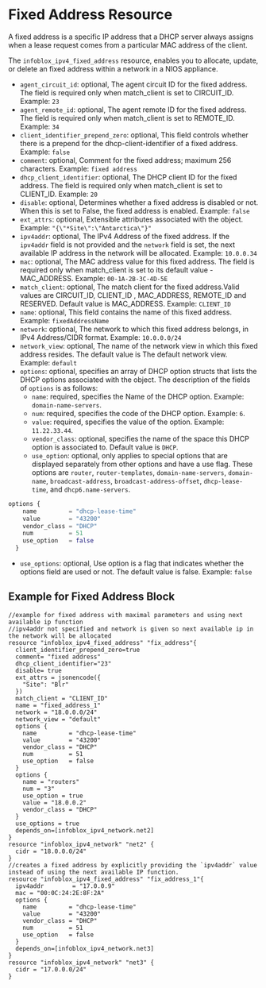 # Fixed Address Resource

A fixed address is a specific IP address that a DHCP server always assigns when a lease request comes from a particular MAC address of the client.

The `infoblox_ipv4_fixed_address` resource, enables you to allocate, update, or delete an fixed address within a network in a NIOS appliance.

* `agent_circuit_id`: optional, The agent circuit ID for the fixed address. The field is required only when match_client is set to CIRCUIT_ID. Example: `23`
* `agent_remote_id`: optional, The agent remote ID for the fixed address. The field is required only when match_client is set to REMOTE_ID. Example: `34`
* `client_identifier_prepend_zero`: optional, This field controls whether there is a prepend for the dhcp-client-identifier of a fixed address. Example: `false`
* `comment`: optional, Comment for the fixed address; maximum 256 characters. Example: `fixed address`
* `dhcp_client_identifier`: optional, The DHCP client ID for the fixed address. The field is required only when match_client is set to CLIENT_ID. Example: `20`
* `disable`: optional, Determines whether a fixed address is disabled or not. When this is set to False, the fixed address is enabled. Example: `false`
* `ext_attrs`: optional, Extensible attributes associated with the object. Example: `"{\"*Site\":\"Antarctica\"}"`
* `ipv4addr`: optional, The IPv4 Address of the fixed address. If the `ipv4addr` field is not provided and the `network` field is set, the next available IP address in the network will be allocated. Example: `10.0.0.34`
* `mac`: optional, The MAC address value for this fixed address. The field is required only when match_client is set to its default value - MAC_ADDRESS. Example: `00-1A-2B-3C-4D-5E`
* `match_client`: optional, The match client for the fixed address.Valid values are CIRCUIT_ID, CLIENT_ID , MAC_ADDRESS, REMOTE_ID and RESERVED. Default value is MAC_ADDRESS. Example: `CLIENT_ID`
* `name`: optional, This field contains the name of this fixed address. Example: `fixedAddressName`
* `network`: optional, The network to which this fixed address belongs, in IPv4 Address/CIDR format. Example: `10.0.0.0/24`
* `network_view`: optional, The name of the network view in which this fixed address resides. The default value is The default network view. Example: `default`
* `options`: optional, specifies an array of DHCP option structs that lists the DHCP options associated with the object. The description of the fields of `options` is as follows:
    * `name`: required, specifies the Name of the DHCP option. Example: `domain-name-servers`.
    * `num`: required, specifies the code of the DHCP option. Example: `6`.
    * `value`: required, specifies the value of the option. Example: `11.22.33.44`.
    * `vendor_class`: optional, specifies the name of the space this DHCP option is associated to. Default value is `DHCP`.
    * `use_option`: optional, only applies to special options that are displayed separately from other options and have a use flag. These options are `router`,
      `router-templates`, `domain-name-servers`, `domain-name`, `broadcast-address`, `broadcast-address-offset`, `dhcp-lease-time`, and `dhcp6.name-servers`.
```terraform
options {
    name         = "dhcp-lease-time"
    value        = "43200"
    vendor_class = "DHCP"
    num          = 51
    use_option   = false
  }
```
* `use_options`: optional, Use option is a flag that indicates whether the options field are used or not. The default value is false. Example: `false`

## Example for Fixed Address Block 

```hcl
//example for fixed address with maximal parameters and using next available ip function 
//ipv4addr not specified and network is given so next available ip in the network will be allocated
resource "infoblox_ipv4_fixed_address" "fix_address"{
  client_identifier_prepend_zero=true
  comment= "fixed address"
  dhcp_client_identifier="23"
  disable= true
  ext_attrs = jsonencode({
    "Site": "Blr"
  })
  match_client = "CLIENT_ID"
  name = "fixed_address_1"
  network = "18.0.0.0/24"
  network_view = "default"
  options {
    name         = "dhcp-lease-time"
    value        = "43200"
    vendor_class = "DHCP"
    num          = 51
    use_option   = false  
  }
  options {
    name = "routers"
    num = "3"
    use_option = true
    value = "18.0.0.2"
    vendor_class = "DHCP"
  }
  use_options = true
  depends_on=[infoblox_ipv4_network.net2]
}
resource "infoblox_ipv4_network" "net2" {
  cidr = "18.0.0.0/24"
}
//creates a fixed address by explicitly providing the `ipv4addr` value instead of using the next available IP function.
resource "infoblox_ipv4_fixed_address" "fix_address_1"{
  ipv4addr        = "17.0.0.9"
  mac = "00:0C:24:2E:8F:2A"
  options {
    name         = "dhcp-lease-time"
    value        = "43200"
    vendor_class = "DHCP"
    num          = 51
    use_option   = false  
  }
  depends_on=[infoblox_ipv4_network.net3]
}
resource "infoblox_ipv4_network" "net3" {
  cidr = "17.0.0.0/24"
}
```